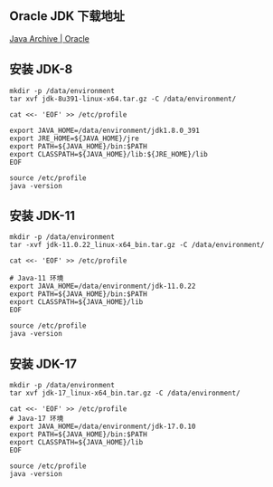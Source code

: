 ## Oracle JDK 下载地址

[Java Archive | Oracle](https://www.oracle.com/java/technologies/downloads/archive/)

## 安装 JDK-8

```shell
mkdir -p /data/environment
tar xvf jdk-8u391-linux-x64.tar.gz -C /data/environment/

cat <<- 'EOF' >> /etc/profile

export JAVA_HOME=/data/environment/jdk1.8.0_391
export JRE_HOME=${JAVA_HOME}/jre
export PATH=${JAVA_HOME}/bin:$PATH
export CLASSPATH=${JAVA_HOME}/lib:${JRE_HOME}/lib
EOF

source /etc/profile
java -version
```

## 安装 JDK-11

```shell
mkdir -p /data/environment
tar -xvf jdk-11.0.22_linux-x64_bin.tar.gz -C /data/environment/

cat <<- 'EOF' >> /etc/profile

# Java-11 环境
export JAVA_HOME=/data/environment/jdk-11.0.22
export PATH=${JAVA_HOME}/bin:$PATH
export CLASSPATH=${JAVA_HOME}/lib
EOF

source /etc/profile
java -version
```

## 安装 JDK-17

```shell
mkdir -p /data/environment
tar xvf jdk-17_linux-x64_bin.tar.gz -C /data/environment/

cat <<- 'EOF' >> /etc/profile
# Java-17 环境
export JAVA_HOME=/data/environment/jdk-17.0.10
export PATH=${JAVA_HOME}/bin:$PATH
export CLASSPATH=${JAVA_HOME}/lib
EOF

source /etc/profile
java -version
```

